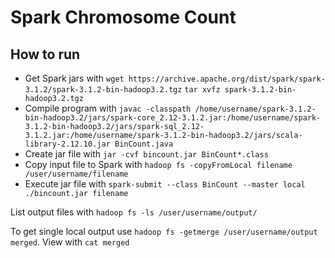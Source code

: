 # Spark Chromosome Count

## How to run  
*  Get Spark jars with `wget https://archive.apache.org/dist/spark/spark-3.1.2/spark-3.1.2-bin-hadoop3.2.tgz`
`tar xvfz spark-3.1.2-bin-hadoop3.2.tgz`
*  Compile program with  `javac -classpath /home/username/spark-3.1.2-bin-hadoop3.2/jars/spark-core_2.12-3.1.2.jar:/home/username/spark-3.1.2-bin-hadoop3.2/jars/spark-sql_2.12-3.1.2.jar:/home/username/spark-3.1.2-bin-hadoop3.2/jars/scala-library-2.12.10.jar BinCount.java`
*  Create jar file with `jar -cvf bincount.jar BinCount*.class`  
*  Copy input file to Spark with `hadoop fs -copyFromLocal filename /user/username/filename`  
*  Execute jar file with `spark-submit --class BinCount --master local ./bincount.jar filename`

List output files with `hadoop fs -ls /user/username/output/`

To get single local output use `hadoop fs -getmerge /user/username/output merged`. View with `cat merged`


